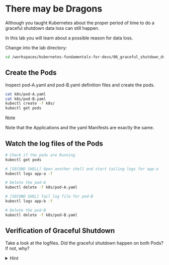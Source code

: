 # There may be Dragons

Although you taught Kubernetes about the proper period of time to do a graceful shutdown data loss can still happen.

In this lab you will learn about a possible reason for data loss.

Change into the lab directory:

```bash
cd /workspaces/kubernetes-fundamentals-for-devs/06_graceful_shutdown_dragons
```

## Create the Pods

Inspect pod-A.yaml and pod-B.yaml definition files and create the pods.

```bash
cat k8s/pod-A.yaml
cat k8s/pod-B.yaml
kubectl create -f k8s/
kubectl get pods
```

> [!NOTE]
> Note that the Applications and the yaml Manifests are exactly the same.

## Watch the log files of the Pods

```bash
# Check if the pods are Running
kubectl get pods

# [SECOND SHELL] Open another shell and start tailing logs for app-a
kubectl logs app-a -f

# Delete the pod-A
kubectl delete -f k8s/pod-A.yaml

# [SECOND SHEL] Tail log file for pod-B
kubectl logs app-b -f

# Delete the pod-B
kubectl delete -f k8s/pod-B.yaml
```

## Verification of Graceful Shutdown

Take a look at the logfiles. Did the graceful shutdown happen on both Pods? If not, why?

<details>
  <summary>Hint</summary>

You can check the `Dockerfile`s here:

- [app-a](../00_app/Dockerfile-A)
- [app-b](../00_app/Dockerfile-B)

Start the pods again, and check the PID 1:

```bash
kubectl create -f k8s/

# Pod-A:
kubectl exec -it app-a -- ps aux

# Pod-B:
kubectl exec -it app-b -- ps aux
```

</details>
